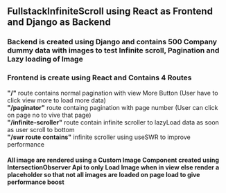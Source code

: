## FullstackInfiniteScroll using React as Frontend and Django as Backend

### Backend is created using Django and contains 500 Company dummy data with images to test Infinite scroll, Pagination and Lazy loading of Image

### Frontend is create using React and Contains 4 Routes

**"/"** route contains normal pagination with view More Button (User have to click view more to load more data) <br>
**"/paginator"** route containg pagination with page number (User can click on page no to vive that page) <br>
**"/infinite-scroller"** route contain infinite scroller to lazyLoad data as soon as user scroll to bottom <br>
**"/swr route contains"** infinite scroller using useSWR to improve performance <br>

#### All image are rendered using a Custom Image Component created using IntersectionObserver Api to only Load Image when in view else render a placeholder so that not all images are loaded on page load to give performance boost


